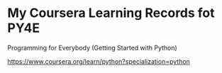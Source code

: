 # My Coursera Learning Records fot PY4E

Programming for Everybody (Getting Started with Python)


https://www.coursera.org/learn/python?specialization=python
